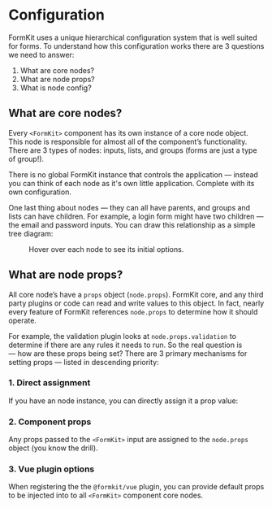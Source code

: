 # Configuration

FormKit uses a unique hierarchical configuration system that is well suited for forms. To understand how this configuration works there are 3 questions we need to answer:

1. What are core nodes?
2. What are node props?
3. What is node config?

## What are core nodes?

Every `<FormKit>` component has its own instance of a core node object. This node is responsible for almost all of the component’s functionality. There are 3 types of nodes: inputs, lists, and groups (forms are just a type of group!).

There is no global FormKit instance that controls the application — instead you can think of each node as it's own little application. Complete with its own configuration.

One last thing about nodes — they can all have parents, and groups and lists can have children. For example, a login form might have two children — the email and password inputs. You can draw this relationship as a simple tree diagram:

<figure>
  <simple-tree></simple-tree>
  <figcaption>Hover over each node to see its initial options.</figcaption>
</figure>

## What are node props?

All core node’s have a `props` object (`node.props`). FormKit core, and any third party plugins or code can read and write values to this object. In fact, nearly every feature of FormKit references `node.props` to determine how it should operate.

For example, the validation plugin looks at `node.props.validation` to determine if there are any rules it needs to run. So the real question is — how are these props being set? There are 3 primary mechanisms for setting props — listed in descending priority:

### 1. Direct assignment

If you have an node instance, you can directly assign it a prop value:

<example
  name="Direct node assignment"
  file="/_content/examples/node-assignment/node-assignment.vue">
</example>

### 2. Component props

Any props passed to the `<FormKit>` input are assigned to the `node.props` object (you know the drill).

<example
  name="Component props"
  file="/_content/examples/component-props/component-props.vue">
</example>

### 3. Vue plugin options

When registering the the `@formkit/vue` plugin, you can provide default props to be injected into to all `<FormKit>` component core nodes.

<example
  name="Component props"
  :file="[
    '/_content/examples/vue-plugin-props/vue-plugin-props.vue',
    '/_content/examples/vue-plugin-props/formkit.config.js',
  ]"
  init-file-tab="formkit.config.js">
</example>
